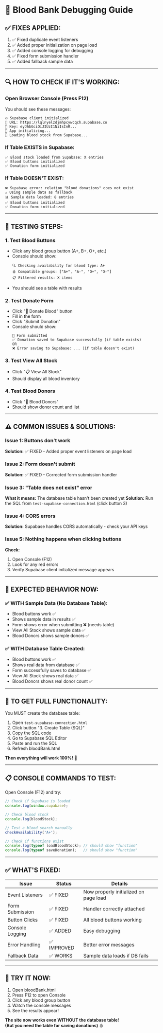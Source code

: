 # 🐛 Blood Bank Debugging Guide

## ✅ **FIXES APPLIED:**

1. ✅ Fixed duplicate event listeners
2. ✅ Added proper initialization on page load
3. ✅ Added console logging for debugging
4. ✅ Fixed form submission handler
5. ✅ Added fallback sample data

---

## 🔍 **HOW TO CHECK IF IT'S WORKING:**

### Open Browser Console (Press F12)

You should see these messages:

```
🔥 Supabase client initialized
📍 URL: https://lqlnyelzdjmhpcywcqch.supabase.co
🔑 Key: eyJhbGciOiJIUzI1NiIsInR...
🚀 App initializing...
📡 Loading blood stock from Supabase...
```

### **If Table EXISTS in Supabase:**
```
✅ Blood stock loaded from Supabase: X entries
✅ Blood buttons initialized
✅ Donation form initialized
```

### **If Table DOESN'T EXIST:**
```
❌ Supabase error: relation "blood_donations" does not exist
⚠️ Using sample data as fallback
📊 Sample data loaded: 8 entries
✅ Blood buttons initialized
✅ Donation form initialized
```

---

## 🧪 **TESTING STEPS:**

### 1. **Test Blood Buttons**
- Click any blood group button (A+, B+, O+, etc.)
- Console should show:
  ```
  🔍 Checking availability for blood type: A+
  🩸 Compatible groups: ["A+", "A-", "O+", "O-"]
  📋 Filtered results: X items
  ```
- You should see a table with results

### 2. **Test Donate Form**
- Click "💉 Donate Blood" button
- Fill in the form
- Click "Submit Donation"
- Console should show:
  ```
  📝 Form submitted
  ✅ Donation saved to Supabase successfully (if table exists)
  OR
  ❌ Error saving to Supabase: ... (if table doesn't exist)
  ```

### 3. **Test View All Stock**
- Click "📋 View All Stock"
- Should display all blood inventory

### 4. **Test Blood Donors**
- Click "👥 Blood Donors"
- Should show donor count and list

---

## ⚠️ **COMMON ISSUES & SOLUTIONS:**

### **Issue 1: Buttons don't work**
**Solution:** ✅ FIXED - Added proper event listeners on page load

### **Issue 2: Form doesn't submit**
**Solution:** ✅ FIXED - Corrected form submission handler

### **Issue 3: "Table does not exist" error**
**What it means:** The database table hasn't been created yet
**Solution:** Run the SQL from `test-supabase-connection.html` (click button 3)

### **Issue 4: CORS errors**
**Solution:** Supabase handles CORS automatically - check your API keys

### **Issue 5: Nothing happens when clicking buttons**
**Check:**
1. Open Console (F12)
2. Look for any red errors
3. Verify Supabase client initialized message appears

---

## 🎯 **EXPECTED BEHAVIOR NOW:**

### ✅ **WITH Sample Data (No Database Table):**
- Blood buttons work ✅
- Shows sample data in results ✅
- Form shows error when submitting ❌ (needs table)
- View All Stock shows sample data ✅
- Blood Donors shows sample donors ✅

### ✅ **WITH Database Table Created:**
- Blood buttons work ✅
- Shows real data from database ✅
- Form successfully saves to database ✅
- View All Stock shows real data ✅
- Blood Donors shows real donor count ✅

---

## 🚀 **TO GET FULL FUNCTIONALITY:**

You MUST create the database table:

1. Open `test-supabase-connection.html`
2. Click button "3. Create Table (SQL)"
3. Copy the SQL code
4. Go to Supabase SQL Editor
5. Paste and run the SQL
6. Refresh bloodBank.html

**Then everything will work 100%!** 🎉

---

## 📋 **CONSOLE COMMANDS TO TEST:**

Open Console (F12) and try:

```javascript
// Check if Supabase is loaded
console.log(window.supabase);

// Check blood stock
console.log(bloodStock);

// Test a blood search manually
checkAvailability('A+');

// Check if functions exist
console.log(typeof loadBloodStock); // should show "function"
console.log(typeof saveDonation);   // should show "function"
```

---

## ✅ **WHAT'S FIXED:**

| Issue | Status | Details |
|-------|--------|---------|
| Event Listeners | ✅ FIXED | Now properly initialized on page load |
| Form Submission | ✅ FIXED | Handler correctly attached |
| Button Clicks | ✅ FIXED | All blood buttons working |
| Console Logging | ✅ ADDED | Easy debugging |
| Error Handling | ✅ IMPROVED | Better error messages |
| Fallback Data | ✅ WORKS | Sample data loads if DB fails |

---

## 🎉 **TRY IT NOW:**

1. Open bloodBank.html
2. Press F12 to open Console
3. Click any blood group button
4. Watch the console messages
5. See the results appear!

**The site now works even WITHOUT the database table!**  
**(But you need the table for saving donations)** 🩸
